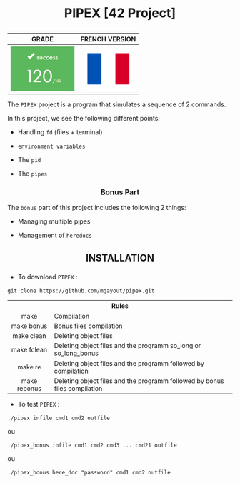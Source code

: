 # <p align="center">PIPEX [42 Project]</p>

<div align="center">
	<table>
		<tr><th>GRADE</th>
		<th>FRENCH VERSION</th></tr>
		<tr><th><img src="https://github.com/mgayout/mgayout/blob/main/img/note/120.png" height="100"></th>
		<th><a href= "https://github.com/mgayout/pipex"><img src="https://github.com/mgayout/mgayout/blob/main/img/french.png" height="100"></a></th></tr>
	</table>
</div>

The `PIPEX` project is a program that simulates a sequence of 2 commands.

In this project, we see the following different points:

* Handling `fd` (files + terminal)

* `environment variables`

* The `pid`

* The `pipes`

### <p align="center">Bonus Part</p>

The `bonus` part of this project includes the following 2 things:

* Managing multiple pipes

* Management of `heredocs`

## <p> </p>

## <p align="center">INSTALLATION</p>

* To download `PIPEX` :

```shell
git clone https://github.com/mgayout/pipex.git
```
<div align="center">
	<table>
		<tr><th colspan="2" align="center">Rules</th></tr>
		<tr><td align="center">make</td>
		<td>Compilation</td></tr>
		<tr><td align="center">make bonus</td>
		<td>Bonus files compilation</td></tr>
		<tr><td align="center">make clean</td>
		<td>Deleting object files</td></tr>
		<tr><td align="center">make fclean</td>
		<td>Deleting object files and the programm so_long or so_long_bonus</td></tr>
		<tr><td align="center">make re</td>
		<td>Deleting object files and the programm followed by compilation</td></tr>
		<tr><td align="center">make rebonus</td>
		<td>Deleting object files and the programm followed by bonus files compilation</td></tr>
	</table>
</div>

* To test `PIPEX` :

```shell
./pipex infile cmd1 cmd2 outfile
```
ou
```shell
./pipex_bonus infile cmd1 cmd2 cmd3 ... cmd21 outfile
```
ou
```shell
./pipex_bonus here_doc "password" cmd1 cmd2 outfile
```
